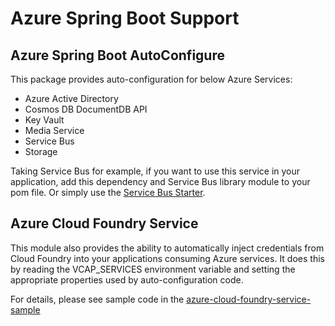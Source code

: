 # Azure Spring Boot Support

## Azure Spring Boot AutoConfigure
This package provides auto-configuration for below Azure Services:
- Azure Active Directory
- Cosmos DB DocumentDB API
- Key Vault
- Media Service
- Service Bus
- Storage

Taking Service Bus for example, if you want to use this service in your application, add this dependency and Service Bus library module to your pom file. Or simply use the [Service Bus Starter](../azure-spring-boot-starters/azure-servicebus-spring-boot-starter).

## Azure Cloud Foundry Service
This module also provides the ability to automatically inject credentials from Cloud Foundry into your
applications consuming Azure services. It does this by reading the VCAP_SERVICES environment
variable and setting the appropriate properties used by auto-configuration code.

For details, please see sample code in the [azure-cloud-foundry-service-sample](../azure-spring-boot-samples/azure-cloud-foundry-service-sample) 